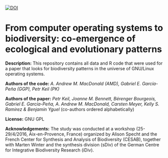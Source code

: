 [![DOI](https://zenodo.org/badge/DOI/10.5281/zenodo.1120445.svg)](https://doi.org/10.5281/zenodo.1120445)


# From computer operating systems to biodiversity: co-emergence of ecological and evolutionary patterns

**Description:** This repository contains all data and R code that were used for a paper that looks for biodiversity patterns in the universe of GNU/Linux operating systems.

**Authors of the code:** *A. Andrew M. MacDonald (AMD),  Gabriel E. García-Peña (GGP), Petr Keil (PK)*

**Authors of the paper:** *Petr Keil, Joanne M. Bennett, Bérenger Bourgeois, Gabriel E. García-Peña, A. Andrew M. MacDonald, Carsten Meyer, Kelly S. Ramirez & Benjamin Yguel* (co-authors ordered alphabetically)

**License:** GNU GPL
 
**Acknowledgements:** The study was conducted at a workshop (25-29/4/2016, Aix-en-Provence, France) organized by Alison Specht and the French Center for Synthesis and Analysis of Biodiversity (CESAB), together with Marten Winter and the synthesis division (sDiv) of the German Centre for Integrative Biodiversity Research (iDiv).





